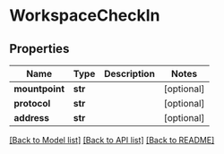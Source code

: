 # WorkspaceCheckIn

## Properties

Name | Type | Description | Notes
------------ | ------------- | ------------- | -------------
**mountpoint** | **str** |  | [optional] 
**protocol** | **str** |  | [optional] 
**address** | **str** |  | [optional] 

[[Back to Model list]](../#documentation-for-models) [[Back to API list]](../#documentation-for-api-endpoints) [[Back to README]](../)


